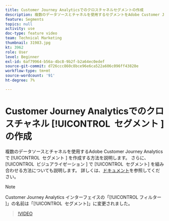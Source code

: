 ```yaml
---
title: Customer Journey Analyticsでのクロスチャネルセグメントの作成
description: 複数のデータソースとチャネルを使用するセグメントをAdobe Customer Journey Analyticsで作成する方法について説明します。 さらに、ビジュアライゼーションでセグメントを組み合わせる方法についても説明します。
feature: Segments
topics: null
activity: use
doc-type: feature video
team: Technical Marketing
thumbnail: 31983.jpg
kt: 3962
role: User
level: Beginner
exl-id: 6af79964-b56a-4bc8-9b2f-b2a64ec0edef
source-git-commit: d726ccc860c8bce96e6ca522a606c096ff43828e
workflow-type: tm+mt
source-wordcount: '91'
ht-degree: 7%

---
```


# Customer Journey Analyticsでのクロスチャネル [!UICONTROL &#x200B; セグメント &#x200B;] の作成

複数のデータソースとチャネルを使用するAdobe Customer Journey Analyticsで [!UICONTROL &#x200B; セグメント &#x200B;] を作成する方法を説明します。 さらに、[!UICONTROL &#x200B; ビジュアライゼーション &#x200B;] で [!UICONTROL &#x200B; セグメント &#x200B;] を組み合わせる方法についても説明します。 詳しくは、[ドキュメント](https://experienceleague.adobe.com/ja/docs/analytics-platform/using/cja-components/cja-segments/filters-overview)を参照してください。

>[!NOTE]
>
> Customer Journey Analytics インターフェイスの「[!UICONTROL &#x200B; フィルター &#x200B;]」の名前は「[!UICONTROL &#x200B; セグメント &#x200B;]」に変更されました。

>[!VIDEO](https://video.tv.adobe.com/v/31983/?quality=12&learn=on)
